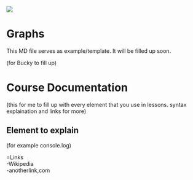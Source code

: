 ![](http://i.imgur.com/BgUMUGU.png)

# Graphs
This MD file serves as example/template. It will be filled up soon.

(for Bucky to fill up)   

# Course Documentation

(this for me to fill up with every element that you use in lessons. syntax explaination and links for more)  

## Element to explain

(for example console.log)

=Links  
	-Wikipedia  
	-anotherlink,com  
